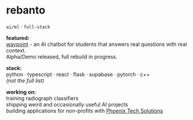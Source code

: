 # rebanto

`ai/ml` · `full-stack`

**featured:**  
[waypoint](https://github.com/phoenix-tech-solutions/waypoint) - an AI chatbot for students that answers real questions with real context.  
Alpha/Demo released, full rebuild in progress.

**stack:**  
python · typescript · react · flask · supabase · pytorch · c++  
*(not the full list)*

**working on:**  
training radiograph classifiers  
shipping weird and occasionally useful AI projects  
building applications for non-profits with [Phoenix Tech Solutions](https://github.com/phoenix-tech-solutions)
